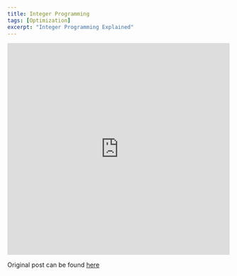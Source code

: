 ```yaml
---
title: Integer Programming
tags: [Optimization]
excerpt: "Integer Programming Explained"
---
```


<style>
.responsive-wrap iframe{ max-width: 100%;}
</style>
<div class="responsive-wrap">
<!-- this is the embed code provided by Google -->
  <iframe src="https://docs.google.com/presentation/d/e/2PACX-1vS036SR08-ecY_9tkHUd9cJIiuBdbUgD6_yJ0D9znVpTXPjny-aP7vpASqXIBQp-Bxur2zRNcgkXOIw/embed?start=false&loop=false&delayms=3000" frameborder="0" width="1280" height="480" allowfullscreen="true" mozallowfullscreen="true" webkitallowfullscreen="true"></iframe>
<!-- Google embed ends -->
</div>

Original post can be found [here](https://factspan.com/integer-programming/)
